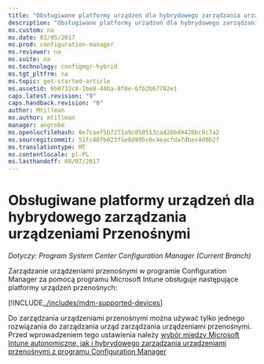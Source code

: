 ```yaml
---
title: "Obsługiwane platformy urządzeń dla hybrydowego zarządzania urządzeniami Przenośnymi | Dokumentacja firmy Microsoft"
description: "Obsługiwane platformy urządzeń dla hybrydowego zarządzania urządzeniami przenośnymi."
ms.custom: na
ms.date: 03/05/2017
ms.prod: configuration-manager
ms.reviewer: na
ms.suite: na
ms.technology: configmgr-hybrid
ms.tgt_pltfrm: na
ms.topic: get-started-article
ms.assetid: 6b0732c8-1be8-44ba-8f8e-6fb2b67782e1
caps.latest.revision: "9"
caps.handback.revision: "0"
author: Mtillman
ms.author: mtillman
manager: angrobe
ms.openlocfilehash: 8e7caef5b7271a9c850513cad26b49426bc0c7a2
ms.sourcegitcommit: 51fc48fb023f1e8d995c6c4eacfda7dbec4d0b2f
ms.translationtype: MT
ms.contentlocale: pl-PL
ms.lasthandoff: 08/07/2017
---
```

# <a name="supported-device-platforms-for-hybrid-mdm"></a>Obsługiwane platformy urządzeń dla hybrydowego zarządzania urządzeniami Przenośnymi

*Dotyczy: Program System Center Configuration Manager (Current Branch)*

Zarządzanie urządzeniami przenośnymi w programie Configuration Manager za pomocą programu Microsoft Intune obsługuje następujące platformy urządzeń przenośnych:

[!INCLUDE[../includes/mdm-supported-devices](../includes/mdm-supported-devices.md)]

Do zarządzania urządzeniami przenośnymi można używać tylko jednego rozwiązania do zarządzania urząd zarządzania urządzeniami przenośnymi. Przed wprowadzeniem tego ustawienia należy [wybór między Microsoft Intune autonomiczne, jak i hybrydowego zarządzania urządzeniami przenośnymi z programu Configuration Manager](../understand/choose-between-standalone-intune-and-hybrid-mobile-device-management.md)
